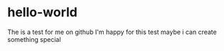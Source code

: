 # hello-world
The is a test for me on github
I'm happy for this test
maybe i can create something special
